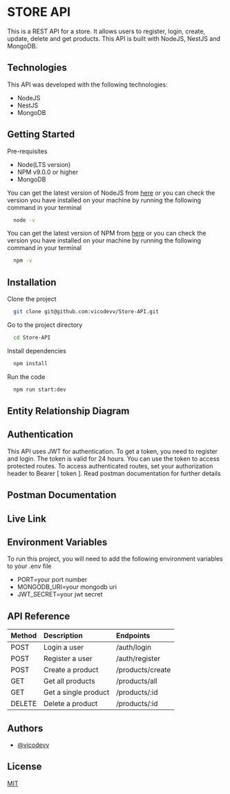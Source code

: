 # STORE API

This is a REST API for a store. It allows users to register, login, create, update, delete and get products. This API is built with NodeJS, NestJS and MongoDB.

## Technologies

This API was developed with the following technologies:

- NodeJS
- NestJS
- MongoDB

## Getting Started

Pre-requisites

- Node(LTS version)
- NPM v9.0.0 or higher
- MongoDB

You can get the latest version of NodeJS from [here](https://nodejs.org/en/download/) or you can check the version you have installed on your machine by running the following command in your terminal

```bash
  node -v
```

You can get the latest version of NPM from [here](https://www.npmjs.com/get-npm) or you can check the version you have installed on your machine by running the following command in your terminal

```bash
  npm -v
```

## Installation

Clone the project

```bash
  git clone git@github.com:vicodevv/Store-API.git
```

Go to the project directory

```bash
  cd Store-API
```

Install dependencies

```bash
  npm install
```

Run the code

```bash
  npm run start:dev
```

## Entity Relationship Diagram

## Authentication

This API uses JWT for authentication. To get a token, you need to register and login. The token is valid for 24 hours. You can use the token to access protected routes. To access authenticated routes, set your authorization header to Bearer [ token ]. Read postman documentation for further details

## Postman Documentation

## Live Link

## Environment Variables

To run this project, you will need to add the following environment variables to your .env file

- PORT=your port number
- MONGODB_URI=your mongodb uri
- JWT_SECRET=your jwt secret

## API Reference

| Method | Description          | Endpoints        |
| :----- | :------------------- | :--------------- |
| POST   | Login a user         | /auth/login      |
| POST   | Register a user      | /auth/register   |
| POST   | Create a product     | /products/create |
| GET    | Get all products     | /products/all    |
| GET    | Get a single product | /products/:id    |
| DELETE | Delete a product     | /products/:id    |

## Authors

- [@vicodevv](https://www.github.com/vicodevv)

## License

[MIT](https://choosealicense.com/licenses/mit/)
